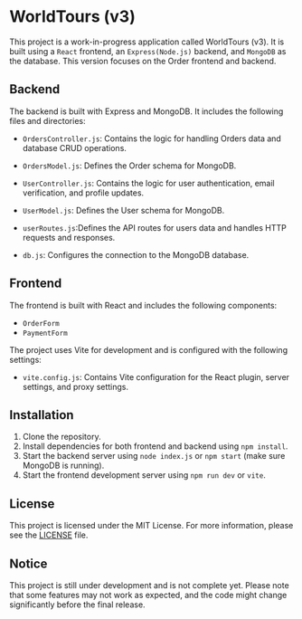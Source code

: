 # WorldTours (v3)

This project is a work-in-progress application called WorldTours (v3). It is built using a `React` frontend, an `Express(Node.js)` backend, and `MongoDB` as the database. This version focuses on the Order frontend and backend.

## Backend

The backend is built with Express and MongoDB. It includes the following files and directories:

- `OrdersController.js`: Contains the logic for handling Orders data and database CRUD operations.
- `OrdersModel.js`: Defines the Order schema for MongoDB.

- `UserController.js`: Contains the logic for user authentication, email verification, and profile updates.
- `UserModel.js`: Defines the User schema for MongoDB.
- `userRoutes.js`:Defines the API routes for users data and handles HTTP requests and responses.

- `db.js`: Configures the connection to the MongoDB database.

## Frontend

The frontend is built with React and includes the following components:

- `OrderForm`
- `PaymentForm`

The project uses Vite for development and is configured with the following settings:

- `vite.config.js`: Contains Vite configuration for the React plugin, server settings, and proxy settings.

## Installation

1. Clone the repository.
2. Install dependencies for both frontend and backend using `npm install`.
3. Start the backend server using `node index.js` or `npm start` (make sure MongoDB is running).
4. Start the frontend development server using `npm run dev` or `vite`.

## License

This project is licensed under the MIT License. For more information, please see the [LICENSE](LICENSE) file.

## Notice

This project is still under development and is not complete yet. Please note that some features may not work as expected, and the code might change significantly before the final release.
